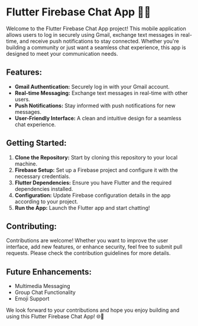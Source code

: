 # Flutter Firebase Chat App 🚀📱

Welcome to the Flutter Firebase Chat App project! This mobile application allows users to log in securely using Gmail, exchange text messages in real-time, and receive push notifications to stay connected. Whether you're building a community or just want a seamless chat experience, this app is designed to meet your communication needs.

## Features:
- **Gmail Authentication:** Securely log in with your Gmail account.
- **Real-time Messaging:** Exchange text messages in real-time with other users.
- **Push Notifications:** Stay informed with push notifications for new messages.
- **User-Friendly Interface:** A clean and intuitive design for a seamless chat experience.

## Getting Started:
1. **Clone the Repository:** Start by cloning this repository to your local machine.
2. **Firebase Setup:** Set up a Firebase project and configure it with the necessary credentials.
3. **Flutter Dependencies:** Ensure you have Flutter and the required dependencies installed.
4. **Configuration:** Update Firebase configuration details in the app according to your project.
5. **Run the App:** Launch the Flutter app and start chatting!

## Contributing:
Contributions are welcome! Whether you want to improve the user interface, add new features, or enhance security, feel free to submit pull requests. Please check the contribution guidelines for more details.

## Future Enhancements:
- Multimedia Messaging
- Group Chat Functionality
- Emoji Support

We look forward to your contributions and hope you enjoy building and using this Flutter Firebase Chat App! 🌐💬
